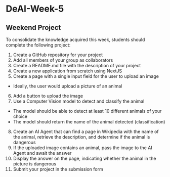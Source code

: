 # DeAI-Week-5

## Weekend Project
To consolidate the knowledge acquired this week, students should complete the following project:

1. Create a GitHub repository for your project
2. Add all members of your group as collaborators
3. Create a README.md file with the description of your project
4. Create a new application from scratch using NextJS
5. Create a page with a single input field for the user to upload an image
- Ideally, the user would upload a picture of an animal
6. Add a button to upload the image
7. Use a Computer Vision model to detect and classify the animal
- The model should be able to detect at least 10 different animals of your choice
- The model should return the name of the animal detected (classification)
8. Create an AI Agent that can find a page in Wikipedia with the name of the animal, retrieve the description, and determine if the animal is dangerous
9. If the uploaded image contains an animal, pass the image to the AI Agent and await the answer
10. Display the answer on the page, indicating whether the animal in the picture is dangerous
11. Submit your project in the submission form
